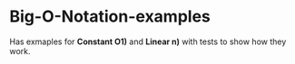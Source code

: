 # Big-O-Notation-examples

Has exmaples for **Constant O1)** and **Linear n)** with tests to show how they work.
